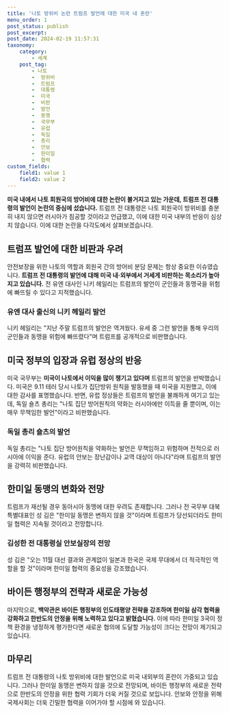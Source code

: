 ```yaml
---
title: '나토 방위비 논란 트럼프 발언에 대한 미국 내 혼란'
menu_order: 1
post_status: publish
post_excerpt: 
post_date: 2024-02-19 11:57:31
taxonomy:
    category:
        - 세계
    post_tag:
        - 나토
        -  방위비
        -  트럼프
        -  대통령
        -  미국
        -  비판
        -  발언
        -  동맹
        -  국무부
        -  유럽
        -  독일
        -  총리
        -  안보
        -  한미일
        -  협력
custom_fields:
    field1: value 1
    field2: value 2
---
```


**미국 내에서 나토 회원국의 방어비에 대한 논란이 불거지고 있는 가운데, 트럼프 전 대통령의 발언이 논란의 중심에 섰습니다.** 트럼프 전 대통령은 나토 회원국이 방위비를 충분히 내지 않으면 러시아가 침공할 것이라고 언급했고, 이에 대한 미국 내부의 반응이 심상치 않습니다. 이에 대한 논란을 다각도에서 살펴보겠습니다.
## 트럼프 발언에 대한 비판과 우려
안전보장을 위한 나토의 역할과 회원국 간의 방어비 분담 문제는 항상 중요한 이슈였습니다. **트럼프 전 대통령의 발언에 대해 미국 내·외부에서 거세게 비판하는 목소리가 높아지고 있습니다.** 전 유엔 대사인 니키 헤일리는 트럼프의 발언이 군인들과 동맹국을 위험에 빠뜨릴 수 있다고 지적했습니다.
### 유엔 대사 출신의 니키 헤일리 발언
니키 헤일리는 "지난 주말 트럼프의 발언은 역겨웠다. 유세 중 그런 발언을 통해 우리의 군인들과 동맹을 위험에 빠뜨렸다"며 트럼프를 공개적으로 비판했습니다.
## 미국 정부의 입장과 유럽 정상의 반응
미국 국무부는 **미국이 나토에서 이익을 많이 챙기고 있다며** 트럼프의 발언을 반박했습니다. 미국은 9.11 테러 당시 나토가 집단방위 원칙을 발동했을 때 미국을 지원했고, 이에 대한 감사를 표명했습니다. 반면, 유럽 정상들은 트럼프의 발언을 불쾌하게 여기고 있는데, 독일 숄츠 총리는 "나토 집단 방어원칙의 약화는 러시아에만 이득을 줄 뿐이며, 이는 매우 무책임한 발언"이라고 비판했습니다.
### 독일 총리 숄츠의 발언
독일 총리는 "나토 집단 방어원칙을 약화하는 발언은 무책임하고 위험하며 전적으로 러시아에 이익을 준다. 유럽의 안보는 장난감이나 교역 대상이 아니다"라며 트럼프의 발언을 강력히 비판했습니다.
## 한미일 동맹의 변화와 전망
트럼프가 재선될 경우 동아시아 동맹에 대한 우려도 존재합니다. 그러나 전 국무부 대북 특별대표인 성 김은 "한미일 동맹은 변하지 않을 것"이라며 트럼프가 당선되더라도 한미일 협력은 지속될 것이라고 전망합니다.
### 김성한 전 대통령실 안보실장의 전망
성 김은 "오는 11월 대선 결과와 관계없이 일본과 한국은 국제 무대에서 더 적극적인 역할을 할 것"이라며 한미일 협력의 중요성을 강조했습니다.
## 바이든 행정부의 전략과 새로운 가능성
마지막으로, **백악관은 바이든 행정부의 인도태평양 전략을 강조하며 한미일 삼각 협력을 강화하고 한반도의 안정을 위해 노력하고 있다고 밝혔습니다.** 이에 따라 한미일 3국이 정책 환경을 냉정하게 평가한다면 새로운 협의에 도달할 가능성이 크다는 전망이 제기되고 있습니다.
## 마무리
트럼프 전 대통령의 나토 방위비에 대한 발언으로 미국 내외부의 혼란이 가중되고 있습니다. 그러나 한미일 동맹은 변하지 않을 것으로 전망되며, 바이든 행정부의 새로운 전략으로 한반도의 안정을 위한 협력 기회가 더욱 커질 것으로 보입니다. 안보와 안정을 위해 국제사회는 더욱 긴밀한 협력을 이어가야 할 시점에 와 있습니다.
